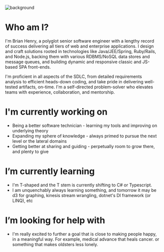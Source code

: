 ![background](https://media.licdn.com/dms/image/D5616AQF2EKiJsoYH4A/profile-displaybackgroundimage-shrink_350_1400/0/1679623132682?e=1684972800&v=beta&t=J30cla-TvDUWXjTgF8wR2AW16jJqRpmSjSaB4B6I8wY)

<!--
**brianhenryhf/brianhenryhf** is a ✨ _special_ ✨ repository because its `README.md` (this file) appears on your GitHub profile.

Here are some ideas to get you started:

- 🔭 I’m currently working on ...
- 🌱 I’m currently learning ...
- 👯 I’m looking to collaborate on ...
- 🤔 I’m looking for help with ...
- 💬 Ask me about ...
- 📫 How to reach me: ...
- 😄 Pronouns: ...
- ⚡ Fun fact: ...
-->
# Who am I?
I'm Brian Henry, a polyglot senior software engineer with a lengthy record of success delivering all tiers of web and enterprise applications. I design and craft solutions rooted in technologies like Java/JEE/Spring, Ruby/Rails, and Node.js, backing them with various RDBMS/NoSQL data stores and message queues, and building dynamic and responsive classic and JS-based SPA front-ends.

I'm proficient in all aspects of the SDLC, from detailed requirements analysis to efficient heads-down coding, and take pride in delivering well-tested artifacts, on-time. I'm a self-directed problem-solver who elevates teams with experience, collaboration, and mentorship.

# I'm currently working on
- Being a better software technician - learning my tools and improving on underlying theory
- Expanding my sphere of knowledge - always primed to pursue the next level or the lateral domains
- Getting better at sharing and guiding - perpetually room to grow there, and plenty to give

# I’m currently learning
- I'm T-shaped and the T stem is currently shifting to C# or Typescript.
- I am unquenchably always learning something, and tomorrow it may be d3 for graphing, kinesis stream wrangling, dotnet's DI framework (or LINQ), etc

#  I’m looking for help with 
- I'm really excited to further a goal that is close to making people happy, in a meaningful way.  For example, medical advance that heals cancer. or something that makes oldsters less lonely.



